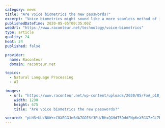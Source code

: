 ```yaml
---
category: news
title: "Are voice biometrics the new passwords?"
excerpt: "Voice biometrics might sound like a more seamless method of identifying an individual, but it isn’t yet a silver bullet for financial fraud."
publishedDateTime: 2020-05-05T00:35:00Z
webUrl: "https://www.raconteur.net/technology/voice-biometrics"
type: article
quality: 24
heat: 24
published: false

provider:
  name: Raconteur
  domain: raconteur.net

topics:
  - Natural Language Processing
  - AI

images:
  - url: "https://www.raconteur.net/wp-content/uploads/2020/05/FoA_p18_1.jpg"
    width: 1200
    height: 675
    title: "Are voice biometrics the new passwords?"

secured: "pLH8+UU/NUW+cC0XEGGJn6dA7GOE6f3PU/BHxQGHdT5DddFNp6eX5GG7zGL7NDEo8VP2JmzppOzr4teuFqVRhOoMmRI05IteTvb9dQkbd30vUo4guUctBmAapD5vgilTLOFwcehnXVfxPpAfafePJqB8DFGeBPpWEl9hHxEk8q38kH+tCFlvBzGX7mxAxCcJpe93XsOsYhvTXu/UJOFfIl9hNwu+N7j4VkEkHV14pGcsFsbWq7+ms3zoWGVap8X6wx8UuqokrKRAXn/4rbQ/4mE6IF7eWHytwYLOItevF/u84Rkd3MVeSKycZzq6/wJM5PVGBcAiJk8LGI1zEWD7W8QfrNC9AGwhu96hmxgaiE+3mSfg+4GB2vhheusKrsunf+pGoTEbc8QpfPf5LdlA9po7GFh1VmbaXTXlh3UgAS//YKPbGj8FR7YdgkWTgfdHfVR4VaDY21NjZv170KuwaWaJwwSlUKkng61rdij1D/0=;3aPiw2CTokI2C4p/AsM0gw=="
---
```


